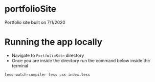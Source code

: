 # portfolioSite
Portfolio site built on 7/1/2020

# Running the app locally

- Navigate to `PortfolioSite` directory
- Once you are inside the directory run the command below inside the terminal 

```
less-watch-compiler less css index.less 
```